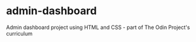 # admin-dashboard
Admin dashboard project using HTML and CSS - part of The Odin Project's curriculum
